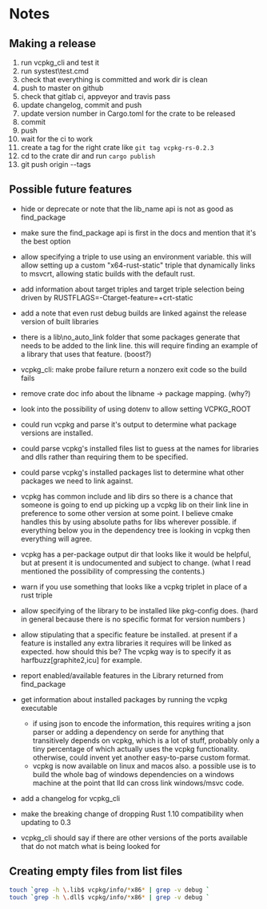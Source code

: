 # Notes

## Making a release

1. run vcpkg_cli and test it
1. run systest\test.cmd
1. check that everything is committed and work dir is clean
1. push to master on github
1. check that gitlab ci, appveyor and travis pass
1. update changelog, commit and push
1. update version number in Cargo.toml for the crate to be released
1. commit
1. push
1. wait for the ci to work
1. create a tag for the right crate like `git tag vcpkg-rs-0.2.3`
1. cd to the crate dir and run `cargo publish`
1. git push origin --tags

## Possible future features

- hide or deprecate or note that the lib_name api is not as good as find_package

- make sure the find_package api is first in the docs and mention that it's the best option

- allow specifying a triple to use using an environment variable. this will allow setting up a custom "x64-rust-static" triple that dynamically links to msvcrt, allowing static builds with the default rust.

- add information about target triples and target triple selection being driven by RUSTFLAGS=-Ctarget-feature=+crt-static

- add a note that even rust debug builds are linked against the release version
  of built libraries

- there is a lib\no_auto_link folder that some packages generate that needs
  to be added to the link line. this will require finding an example of
  a library that uses that feature. (boost?)

- vcpkg_cli: make probe failure return a nonzero exit code so the build fails

- remove crate doc info about the libname -> package mapping. (why?)

- look into the possibility of using dotenv to allow setting VCPKG_ROOT

- could run vcpkg and parse it's output to determine what package versions are installed.

- could parse vcpkg's installed files list to guess at the names for libraries and dlls rather than requiring them to be specified.

- could parse vcpkg's installed packages list to determine what other packages we need to link against.

- vcpkg has common include and lib dirs so there is a chance that someone is going to end up picking up a vcpkg lib on their link line in preference to some other version at some point. I believe cmake handles this by using absolute paths for libs wherever possible. if everything below you in the dependency tree is looking in vcpkg then everything will agree.

- vcpkg has a per-package output dir that looks like it would be helpful, but at present it is undocumented and subject to change. (what I read mentioned the possibility of compressing the contents.)

- warn if you use something that looks like a vcpkg triplet in place of a rust triple

- allow specifying of the library to be installed like pkg-config does. (hard in general because there is no specific format for version numbers )

- allow stipulating that a specific feature be installed. at present if a feature is installed any extra libraries it requires will be linked as expected. how should this be? The vcpkg way is to specify it as harfbuzz[graphite2,icu] for example.

- report enabled/available features in the Library returned from find_package

- get information about installed packages by running the vcpkg executable

  - if using json to encode the information, this requires writing a json parser or adding a dependency on serde for anything that transitively depends on vcpkg, which is a lot of stuff, probably only a tiny percentage of which actually uses the vcpkg functionality. otherwise, could invent yet another easy-to-parse custom format.
  - vcpkg is now available on linux and macos also. a possible use is to build the whole bag of windows dependencies on a windows machine at the point that lld can cross link windows/msvc code.

- add a changelog for vcpkg_cli

- make the breaking change of dropping Rust 1.10 compatibility when updating to 0.3

- vcpkg_cli should say if there are other versions of the ports available that do not match what is being looked for

## Creating empty files from list files

```sh
touch `grep -h \.lib$ vcpkg/info/*x86* | grep -v debug `
touch `grep -h \.dll$ vcpkg/info/*x86* | grep -v debug `
```
